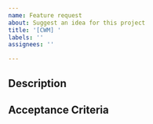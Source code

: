 ```yaml
---
name: Feature request
about: Suggest an idea for this project
title: '[CWM] '
labels: ''
assignees: ''

---
```


## Description


## Acceptance Criteria
